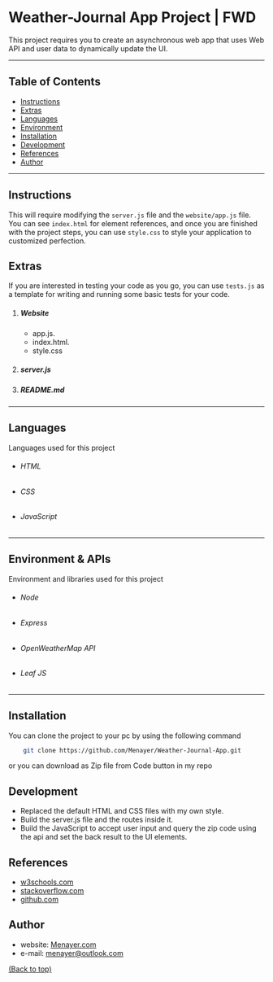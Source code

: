 # Weather-Journal App Project | FWD

This project requires you to create an asynchronous web app that uses Web API and user data to dynamically update the UI. 

---

## Table of Contents

* [Instructions](#instructions)
* [Extras](#extras)
* [Languages](#languages)
* [Environment](#environment)
* [Installation](#installation)
* [Development](#development)
* [References](#references)
* [Author](#author)

---
## Instructions

This will require modifying the `server.js` file and the `website/app.js` file. You can see `index.html` for element references, and once you are finished with the project steps, you can use `style.css` to style your application to customized perfection.

## Extras
If you are interested in testing your code as you go, you can use `tests.js` as a template for writing and running some basic tests for your code.

1. ##### Website
    - app.js.
    - index.html.
    - style.css

2. ##### server.js
    
3. ##### README.md

---
 ## Languages
Languages used for this project
 - ###### HTML
 - ###### CSS
 - ###### JavaScript

---
 ## Environment & APIs
Environment and libraries used for this project
 - ###### Node
 - ###### Express
 - ###### OpenWeatherMap API
 - ###### Leaf JS


 ----
## Installation

You can clone the project to your pc by using the following command

```sh
    git clone https://github.com/Menayer/Weather-Journal-App.git
```

or you can download as Zip file from Code button in my repo

## Development
- Replaced the default HTML and CSS files with my own style.
- Build the server.js file and the routes inside it.
- Build the JavaScript to accept user input and query the zip code using the api and set the back result to the UI elements.



## References

- [w3schools.com](https://w3schools.com/) 
- [stackoverflow.com](https://stackoverflow.com/) 
- [github.com](https://github.com/) 


## Author

- website: [Menayer.com](https://www.menayer.com)
- e-mail: <menayer@outlook.com>

 [(Back to top)](#table-of-contents)
